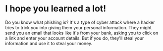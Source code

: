 # I hope you learned a lot!

Do you know what phishing is? It's a type of cyber attack where a hacker tries to trick you into giving them your personal information. They might send you an email that looks like it's from your bank, asking you to click on a link and enter your account details. But if you do, they'll steal your information and use it to steal your money.